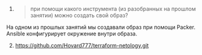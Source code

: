 1. >при помощи какого инструмента (из разобранных на прошлом занятии) можно создать свой образ?  
   
На одном из прошлых занятий мы создавали образ при помощи Packer. Ansible конфигурирует окружение внутри образа.

2. https://github.com/Hovard777/terraform-netology.git